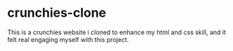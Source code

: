 # crunchies-clone
This is a crunchies website i cloned to enhance my html and css skill, and it felt real engaging myself with this project.
